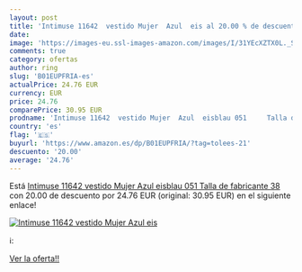 ```yaml
---
layout: post
title: 'Intimuse 11642  vestido Mujer  Azul  eis al 20.00 % de descuento'
date: 
image: 'https://images-eu.ssl-images-amazon.com/images/I/31YEcXZTX0L._SL200_.jpg'
comments: true
category: ofertas
author: ring
slug: 'B01EUPFRIA-es'
actualPrice: 24.76 EUR
currency: EUR
price: 24.76
comparePrice: 30.95 EUR
prodname: 'Intimuse 11642  vestido Mujer  Azul  eisblau 051     Talla de fabricante 38  '
country: 'es'
flag: '🇪🇸'
buyurl: 'https://www.amazon.es/dp/B01EUPFRIA/?tag=tolees-21'
descuento: '20.00'
average: '24.76'
---
```


Está [Intimuse 11642  vestido Mujer  Azul  eisblau 051     Talla de fabricante 38  ](https://www.amazon.es/dp/B01EUPFRIA/?tag=tolees-21) con 20.00 de descuento por 24.76 EUR (original: 30.95 EUR) en el siguiente enlace!

[![Intimuse 11642  vestido Mujer  Azul  eis](https://images-eu.ssl-images-amazon.com/images/I/31YEcXZTX0L._SL200_.jpg)](https://www.amazon.es/dp/B01EUPFRIA/?tag=tolees-21)

ℹ️:


[Ver la oferta!!](https://www.amazon.es/dp/B01EUPFRIA/?tag=tolees-21)
